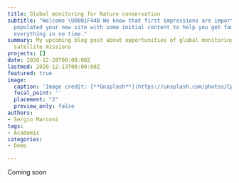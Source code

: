 ```yaml
---
title: Global monitoring for Nature conservation
subtitle: "Welcome \U0001F44B We know that first impressions are important, so we've
  populated your new site with some initial content to help you get familiar with
  everything in no time."
summary: My upcoming blog post about opportunities of global monitoring with upcoming
  satellite missions
projects: []
date: 2020-12-20T00:00:00Z
lastmod: 2020-12-13T00:00:00Z
featured: true
image:
  caption: 'Image credit: [**Unsplash**](https://unsplash.com/photos/CpkOjOcXdUY)'
  focal_point: ''
  placement: "2"
  preview_only: false
authors:
- Sergio Marconi
tags:
- Academic
categories:
- Demo

---
```

Coming soon
